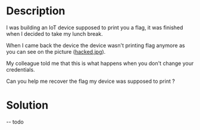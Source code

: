 # Description

<p>I was building an IoT device supposed to print you a flag, it was finished when I decided to take my lunch break.</p>
<p>When I came back the device the device wasn't printing flag anymore as you can see on the picture (<a id="object-link" class="link awsui-util-pb-m ng-binding" href="https://s3-eu-west-1.amazonaws.com/be.cscbe.challenges.2019/StolenFolder_ab88659fcccaa2341c6b86f30d5ec15b/hacked.jpg">hacked.jpg</a>).</p>
<p>My colleague told me that this is what happens when you don't change your credentials.</p>
<p>Can you help me recover the flag my device was supposed to print ?</p>

# Solution

-- todo
